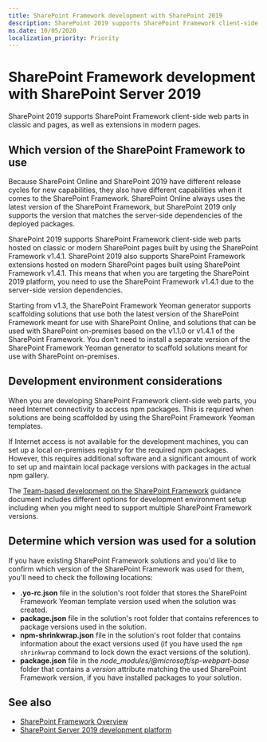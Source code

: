 ```yaml
---
title: SharePoint Framework development with SharePoint 2019
description: SharePoint 2019 supports SharePoint Framework client-side web parts in classic and modern pages, as well as extensions in modern pages.
ms.date: 10/05/2020
localization_priority: Priority
---
```


# SharePoint Framework development with SharePoint Server 2019

SharePoint 2019 supports SharePoint Framework client-side web parts in classic and pages, as well as extensions in modern pages.

## Which version of the SharePoint Framework to use

Because SharePoint Online and SharePoint 2019 have different release cycles for new capabilities, they also have different capabilities when it comes to the SharePoint Framework. SharePoint Online always uses the latest version of the SharePoint Framework, but SharePoint 2019 only supports the version that matches the server-side dependencies of the deployed packages.

SharePoint 2019 supports SharePoint Framework client-side web parts hosted on classic or modern SharePoint pages built by using the SharePoint Framework v1.4.1. SharePoint 2019 also supports SharePoint Framework extensions hosted on modern SharePoint pages built using SharePoint Framework v1.4.1. This means that when you are targeting the SharePoint 2019 platform, you need to use the SharePoint Framework v1.4.1 due to the server-side version dependencies.

Starting from v1.3, the SharePoint Framework Yeoman generator supports scaffolding solutions that use both the latest version of the SharePoint Framework meant for use with SharePoint Online, and solutions that can be used with SharePoint on-premises based on the v1.1.0 or v1.4.1 of the SharePoint Framework. You don't need to install a separate version of the SharePoint Framework Yeoman generator to scaffold solutions meant for use with SharePoint on-premises.

## Development environment considerations

When you are developing SharePoint Framework client-side web parts, you need Internet connectivity to access npm packages. This is required when solutions are being scaffolded by using the SharePoint Framework Yeoman templates.

If Internet access is not available for the development machines, you can set up a local on-premises registry for the required npm packages. However, this requires additional software and a significant amount of work to set up and maintain local package versions with packages in the actual npm gallery.

The [Team-based development on the SharePoint Framework](team-based-development-on-sharepoint-framework.md) guidance document includes different options for development environment setup including when you might need to support multiple SharePoint Framework versions.

## Determine which version was used for a solution

If you have existing SharePoint Framework solutions and you'd like to confirm which version of the SharePoint Framework was used for them, you'll need to check the following locations:

- **.yo-rc.json** file in the solution's root folder that stores the SharePoint Framework Yeoman template version used when the solution was created.
- **package.json** file in the solution's root folder that contains references to package versions used in the solution.
- **npm-shrinkwrap.json** file in the solution's root folder that contains information about the exact versions used (if you have used the `npm shrinkwrap` command to lock down the exact versions of the solution).
- **package.json** file in the *node_modules/@microsoft/sp-webpart-base* folder that contains a *version* attribute matching the used SharePoint Framework version, if you have installed packages to your solution.

## See also

- [SharePoint Framework Overview](sharepoint-framework-overview.md)
- [SharePoint Server 2019 development platform](../general-development/sharepoint-2019-development-platform.md)
